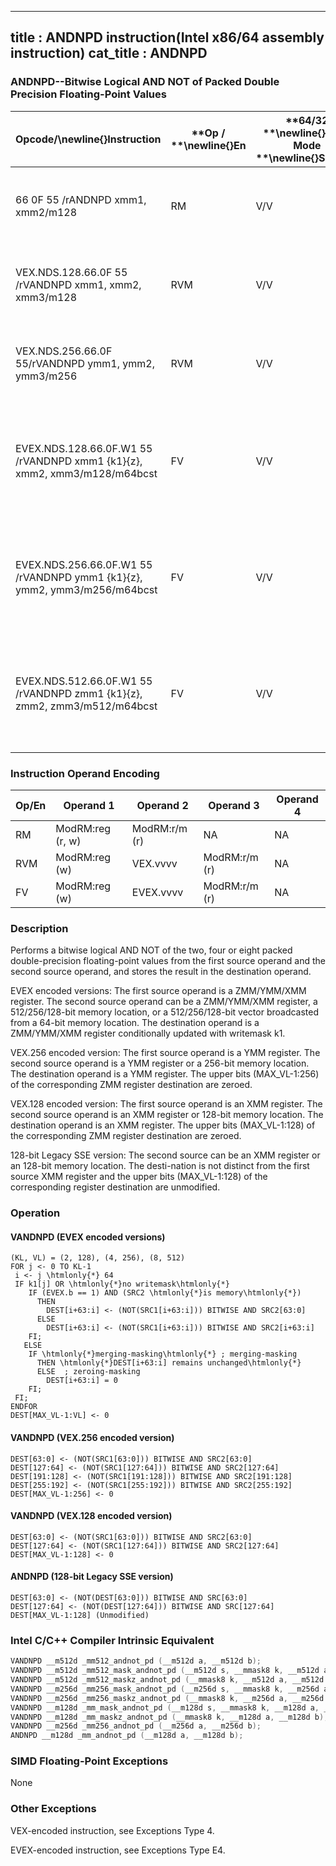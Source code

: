 ----------------------------
title : ANDNPD instruction(Intel x86/64 assembly instruction)
cat_title : ANDNPD
----------------------------
### ANDNPD--Bitwise Logical AND NOT of Packed Double Precision Floating-Point Values


|**Opcode/**\newline{}**Instruction**|**Op / **\newline{}**En**|**64/32 **\newline{}**bit Mode **\newline{}**Support**|**CPUID **\newline{}**Feature **\newline{}**Flag**|**Description**|
|------------------------------------|-------------------------|------------------------------------------------------|--------------------------------------------------|---------------|
|66 0F 55 /rANDNPD xmm1, xmm2/m128|RM|V/V|SSE2|Return the bitwise logical AND NOT of packed double-precision floating-point values in xmm1 and xmm2/mem. |
|VEX.NDS.128.66.0F 55 /rVANDNPD xmm1, xmm2, xmm3/m128|RVM|V/V|AVX|Return the bitwise logical AND NOT of packed double-precision floating-point values in xmm2 and xmm3/mem. |
|VEX.NDS.256.66.0F 55/rVANDNPD ymm1, ymm2, ymm3/m256|RVM|V/V|AVX|Return the bitwise logical AND NOT of packed double-precision floating-point values in ymm2 and ymm3/mem.|
|EVEX.NDS.128.66.0F.W1 55 /rVANDNPD xmm1 {k1}{z}, xmm2, xmm3/m128/m64bcst|FV|V/V|AVX512VLAVX512DQ|Return the bitwise logical AND NOT of packed double-precision floating-point values in xmm2 and xmm3/m128/m64bcst subject to writemask k1.|
|EVEX.NDS.256.66.0F.W1 55 /rVANDNPD ymm1 {k1}{z}, ymm2, ymm3/m256/m64bcst|FV|V/V|AVX512VLAVX512DQ|Return the bitwise logical AND NOT of packed double-precision floating-point values in ymm2 and ymm3/m256/m64bcst subject to writemask k1.|
|EVEX.NDS.512.66.0F.W1 55 /rVANDNPD zmm1 {k1}{z}, zmm2, zmm3/m512/m64bcst|FV|V/V|AVX512DQ|Return the bitwise logical AND NOT of packed double-precision floating-point values in zmm2 and zmm3/m512/m64bcst subject to writemask k1.|
### Instruction Operand Encoding


|Op/En|Operand 1|Operand 2|Operand 3|Operand 4|
|-----|---------|---------|---------|---------|
|RM|ModRM:reg (r, w)|ModRM:r/m (r)|NA|NA|
|RVM|ModRM:reg (w)|VEX.vvvv|ModRM:r/m (r)|NA|
|FV|ModRM:reg (w)|EVEX.vvvv|ModRM:r/m (r)|NA|
### Description


Performs a bitwise logical AND NOT of the two, four or eight packed double-precision floating-point values from the first source operand and the second source operand, and stores the result in the destination operand.

EVEX encoded versions: The first source operand is a ZMM/YMM/XMM register. The second source operand can be a ZMM/YMM/XMM register, a 512/256/128-bit memory location, or a 512/256/128-bit vector broadcasted from a 64-bit memory location. The destination operand is a ZMM/YMM/XMM register conditionally updated with writemask k1.

VEX.256 encoded version: The first source operand is a YMM register. The second source operand is a YMM register or a 256-bit memory location. The destination operand is a YMM register. The upper bits (MAX_VL-1:256) of the corresponding ZMM register destination are zeroed.

VEX.128 encoded version: The first source operand is an XMM register. The second source operand is an XMM register or 128-bit memory location. The destination operand is an XMM register. The upper bits (MAX_VL-1:128) of the corresponding ZMM register destination are zeroed.

128-bit Legacy SSE version: The second source can be an XMM register or an 128-bit memory location. The desti-nation is not distinct from the first source XMM register and the upper bits (MAX_VL-1:128) of the corresponding register destination are unmodified.


### Operation
#### VANDNPD (EVEX encoded versions) 
```info-verb
(KL, VL) = (2, 128), (4, 256), (8, 512)
FOR j <-  0 TO KL-1
 i  <- j \htmlonly{*} 64
 IF k1[j] OR \htmlonly{*}no writemask\htmlonly{*}
    IF (EVEX.b == 1) AND (SRC2 \htmlonly{*}is memory\htmlonly{*})
      THEN
        DEST[i+63:i] <-  (NOT(SRC1[i+63:i])) BITWISE AND SRC2[63:0]
      ELSE 
        DEST[i+63:i]  <- (NOT(SRC1[i+63:i])) BITWISE AND SRC2[i+63:i]
    FI;
   ELSE 
    IF \htmlonly{*}merging-masking\htmlonly{*} ; merging-masking
      THEN \htmlonly{*}DEST[i+63:i] remains unchanged\htmlonly{*}
      ELSE  ; zeroing-masking
        DEST[i+63:i] = 0
    FI;
 FI;
ENDFOR
DEST[MAX_VL-1:VL]  <- 0
```
#### VANDNPD (VEX.256 encoded version)
```info-verb
DEST[63:0]  <- (NOT(SRC1[63:0])) BITWISE AND SRC2[63:0]
DEST[127:64]  <- (NOT(SRC1[127:64])) BITWISE AND SRC2[127:64]
DEST[191:128]  <- (NOT(SRC1[191:128])) BITWISE AND SRC2[191:128]
DEST[255:192]  <- (NOT(SRC1[255:192])) BITWISE AND SRC2[255:192]
DEST[MAX_VL-1:256] <-  0
```
#### VANDNPD (VEX.128 encoded version)
```info-verb
DEST[63:0] <-  (NOT(SRC1[63:0])) BITWISE AND SRC2[63:0]
DEST[127:64]  <- (NOT(SRC1[127:64])) BITWISE AND SRC2[127:64]
DEST[MAX_VL-1:128] <-  0
```
#### ANDNPD (128-bit Legacy SSE version)
```info-verb
DEST[63:0] <-  (NOT(DEST[63:0])) BITWISE AND SRC[63:0]
DEST[127:64] <-  (NOT(DEST[127:64])) BITWISE AND SRC[127:64]
DEST[MAX_VL-1:128] (Unmodified)
```

### Intel C/C++ Compiler Intrinsic Equivalent

```cpp
VANDNPD __m512d _mm512_andnot_pd (__m512d a, __m512d b);
VANDNPD __m512d _mm512_mask_andnot_pd (__m512d s, __mmask8 k, __m512d a, __m512d b);
VANDNPD __m512d _mm512_maskz_andnot_pd (__mmask8 k, __m512d a, __m512d b);
VANDNPD __m256d _mm256_mask_andnot_pd (__m256d s, __mmask8 k, __m256d a, __m256d b);
VANDNPD __m256d _mm256_maskz_andnot_pd (__mmask8 k, __m256d a, __m256d b);
VANDNPD __m128d _mm_mask_andnot_pd (__m128d s, __mmask8 k, __m128d a, __m128d b);
VANDNPD __m128d _mm_maskz_andnot_pd (__mmask8 k, __m128d a, __m128d b);
VANDNPD __m256d _mm256_andnot_pd (__m256d a, __m256d b);
ANDNPD __m128d _mm_andnot_pd (__m128d a, __m128d b);
```
### SIMD Floating-Point Exceptions


None

### Other Exceptions


VEX-encoded instruction, see Exceptions Type 4.

EVEX-encoded instruction, see Exceptions Type E4.


